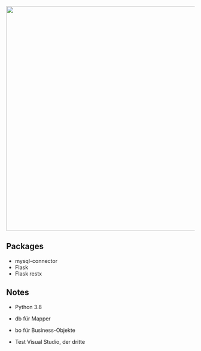 <picture> 
    <img src="https://cdn.discordapp.com/attachments/698171365827674117/711565717312634900/unknown.png" width=600 >
</picture>

## Packages
- mysql-connector
- Flask
- Flask restx

## Notes
- Python 3.8

- db für Mapper
- bo für Business-Objekte 
- Test Visual Studio, der dritte